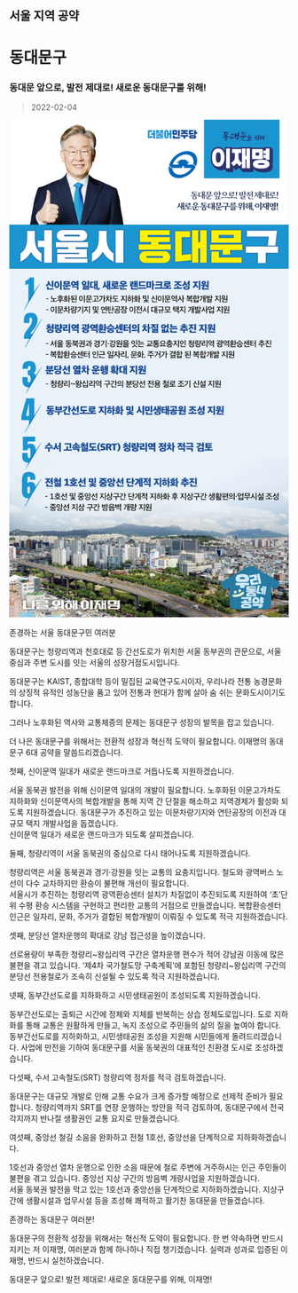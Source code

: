 
## 서울 지역 공약

# 동대문구

### 동대문 앞으로, 발전 제대로! 새로운 동대문구를 위해!
> 2022-02-04

![동대문 지역공약](./005_001_011.png)

존경하는 서울 동대문구민 여러분

동대문구는 청량리역과 천호대로 등 간선도로가 위치한 서울 동부권의 관문으로, 서울 중심과 주변 도시를 잇는 서울의 성장거점도시입니다.

동대문구는 KAIST, 종합대학 등이 밀집된 교육연구도시이자, 우리나라 전통 농경문화의 상징적 유적인 성농단을 품고 있어 전통과 현대가 함께 살아 숨 쉬는 문화도시이기도 합니다.

그러나 노후화된 역사와 교통체증의 문제는 동대문구 성장의 발목을 잡고 있습니다.

더 나은 동대문구를 위해서는 전환적 성장과 혁신적 도약이 필요합니다.
이재명의 동대문구 6대 공약을 말씀드리겠습니다. 

첫째, 신이문역 일대가 새로운 랜드마크로 거듭나도록 지원하겠습니다.

서울 동북권 발전을 위해 신이문역 일대의 개발이 필요합니다. 
노후화된 이문고가차도 지하화와 신이문역사의 복합개발을 통해 지역 간 단절을 해소하고 지역경제가 활성화 되도록 지원하겠습니다.
동대문구가 추진하고 있는 이문차량기지와 연탄공장의 이전과 대규모 택지 개발사업을 돕겠습니다.   
신이문역 일대가 새로운 랜드마크가 되도록 살피겠습니다.  

둘째, 청량리역이 서울 동북권의 중심으로 다시 태어나도록 지원하겠습니다. 

청량리역은 서울 동북권과 경기·강원을 잇는 교통의 요충지입니다. 
철도와 광역버스 노선이 다수 교차하지만 환승이 불편해 개선이 필요합니다.  
서울시가 추진하는 청량리역 광역환승센터 설치가 차질없이 추진되도록 지원하여 ‘초’단위 수평 환승 시스템을 구현하고 편리한 교통의 거점으로 만들겠습니다. 
복합환승센터 인근은 일자리, 문화, 주거가 결합된 복합개발이 이뤄질 수 있도록 적극 지원하겠습니다.

셋째, 분당선 열차운행의 확대로 강남 접근성을 높이겠습니다. 

선로용량이 부족한 청량리~왕십리역 구간은 열차운행 편수가 적어 강남권 이동에 많은 불편을 겪고 있습니다. 
‘제4차 국가철도망 구축계획’에 포함된 청량리~왕십리역 구간의 분당선 전용철로가 조속히 신설될 수 있도록 적극 지원하겠습니다.  

넷째, 동부간선도로를 지하화하고 시민생태공원이 조성되도록 지원하겠습니다. 

동부간선도로는 출퇴근 시간에 정체와 지체를 반복하는 상습 정체도로입니다.
도로 지하화를 통해 교통은 원활하게 만들고, 녹지 조성으로 주민들의 삶의 질을 높여야 합니다. 
동부간선도로를 지하화하고, 시민생태공원 조성을 지원해 시민들에게 돌려드리겠습니다.
사업에 만전을 기하여 동대문구를 서울 동북권의 대표적인 친환경 도시로 조성하겠습니다.

다섯째, 수서 고속철도(SRT) 청량리역 정차를 적극 검토하겠습니다.  

동대문구는 대규모 개발로 인해 교통 수요가 크게 증가할 예정으로 선제적 준비가 필요합니다. 
청량리역까지 SRT를 연장 운행하는 방안을 적극 검토하여, 동대문구에서 전국 각지까지 반나절 생활권인 교통 요지로 만들겠습니다. 

여섯째, 중앙선 철길 소음을 완화하고 전철 1호선, 중앙선을 단계적으로 지하화하겠습니다.

1호선과 중앙선 열차 운행으로 인한 소음 때문에 철로 주변에 거주하시는 인근 주민들이 불편을 겪고 있습니다. 
중앙선 지상 구간의 방음벽 개량사업을 지원하겠습니다.  
서울 동북권 발전을 막고 있는 1호선과 중앙선을 단계적으로 지하화하겠습니다. 
지상구간에 생활시설과 업무시설 등을 조성해 쾌적하고 활기찬 동대문을 만들겠습니다.

존경하는 동대문구 여러분!

동대문구의 전환적 성장을 위해서는 혁신적 도약이 필요합니다. 
한 번 약속하면 반드시 지키는 저 이재명, 여러분과 함께 하나하나 직접 챙기겠습니다.
실력과 성과로 입증된 이재명, 반드시 실천하겠습니다. 

동대문구 앞으로! 발전 제대로!
새로운 동대문구를 위해, 이재명!